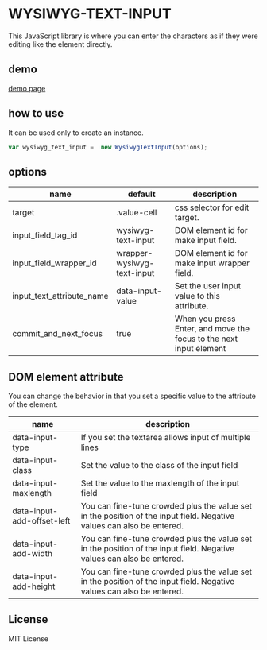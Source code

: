 # WYSIWYG-TEXT-INPUT

This JavaScript library is where you can enter the characters as if they were editing like the element directly.

## demo

[demo page](http://www.crossl.net/wysiwyg-text-input/demo/)

## how to use

It can be used only to create an instance.

```javascript
var wysiwyg_text_input =  new WysiwygTextInput(options);
```

## options

| name   | default | description |
| ---    | --- | --- |
| target | .value-cell | css selector for edit target. |
| input_field_tag_id | wysiwyg-text-input | DOM element id for make input field. |
| input_field_wrapper_id | wrapper-wysiwyg-text-input | DOM element id for make input wrapper field. |
| input_text_attribute_name | data-input-value | Set the user input value to this attribute. |
| commit_and_next_focus | true | When you press Enter, and move the focus to the next input element |

## DOM element attribute

You can change the behavior in that you set a specific value to the attribute of the element.

| name | description |
| ---  | --- |
| data-input-type | If you set the textarea allows input of multiple lines |
| data-input-class | Set the value to the class of the input field |
| data-input-maxlength | Set the value to the maxlength of the input field |
| data-input-add-offset-left | You can fine-tune crowded plus the value set in the position of the input field. Negative values can also be entered. |
| data-input-add-width | You can fine-tune crowded plus the value set in the position of the input field. Negative values can also be entered. |
| data-input-add-height | You can fine-tune crowded plus the value set in the position of the input field. Negative values can also be entered. |


## License

MIT License